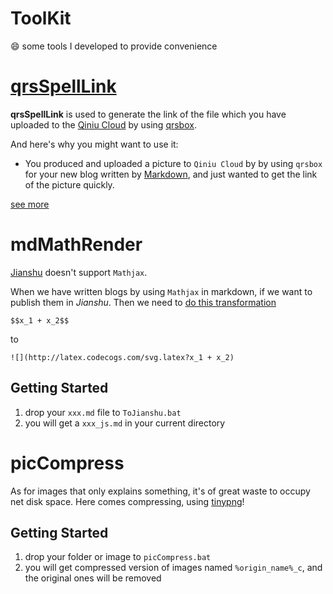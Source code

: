 # ToolKit
​:smile: some tools I developed to provide convenience

# [qrsSpellLink](https://github.com/BitterPotato/ToolKit/issues/1)
**qrsSpellLink** is used to generate the link of the file which you have uploaded to the [Qiniu Cloud](https://www.qiniu.com) by using [qrsbox](https://developer.qiniu.com/kodo/tools/qrsbox).

And here's why you might want to use it:
* You produced and uploaded a picture to `Qiniu Cloud` by by using `qrsbox` for your new blog written by [Markdown](https://zh.wikipedia.org/zh-cn/Markdown), and just wanted to get the link of the picture quickly.

[see more](https://github.com/BitterPotato/ToolKit/issues/1)

# mdMathRender

[Jianshu](http://www.jianshu.com) doesn't support `Mathjax`.

When we have written blogs by using `Mathjax` in markdown, if we want to publish them in *Jianshu*. Then we need to [do this transformation](http://www.jianshu.com/p/e8a14ec1c614)

```
$$x_1 + x_2$$
```

to

```
![](http://latex.codecogs.com/svg.latex?x_1 + x_2)
```



## Getting Started

1. drop your `xxx.md` file to `ToJianshu.bat`
2. you will get a `xxx_js.md` in your current directory




# picCompress

As for images that only explains something, it's of great waste to occupy net disk space. Here comes compressing, using [tinypng](https://tinypng.com)!

## Getting Started

1. drop your folder or image to `picCompress.bat`
2. you will get compressed version of images named `%origin_name%_c`, and the original ones will be removed